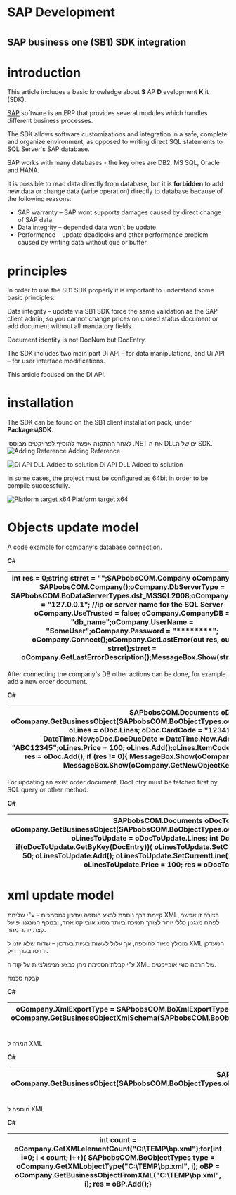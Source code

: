 #
# SAP Development

#
## SAP business one (SB1) SDK integration

# introduction

This article includes a basic knowledge about **S** AP **D** evelopment **K** it (SDK).

[SAP](https://en.wikipedia.org/wiki/SAP_Business_One) software is an ERP that provides several modules which handles different business processes.

The SDK allows software customizations and integration in a safe, complete and organize environment, as opposed to writing direct SQL statements to SQL Server&#39;s SAP database.

SAP works with many databases - the key ones are DB2, MS SQL, Oracle and HANA.

It is possible to read data directly from database, but it is **forbidden** to add new data or change data (write operation) directly to database because of the following reasons:

- SAP warranty – SAP wont supports damages caused by direct change of SAP data.
- Data integrity – depended data won&#39;t be update.
- Performance – update deadlocks and other performance problem caused by writing data without que or buffer.

# principles

In order to use the SB1 SDK properly it is important to understand some basic principles:

Data integrity – update via SB1 SDK force the same validation as the SAP client admin, so you cannot change prices on closed status document or add document without all mandatory fields.

Document identity is not DocNum but DocEntry.

The SDK includes two main part Di API – for data manipulations, and Ui API – for user interface modifications.

This article focused on the Di API.



# installation

The SDK can be found on the SB1 client installation pack, under **Packages\SDK**.

לאחר ההתקנה אפשר להוסיף לפרויקטים מבוססי .NET את ה DLLים של ה SDK.
![Adding Reference](reference1.png "Adding Reference")
Adding Reference

![Di API DLL Added to solution](explorer2.png "Di API DLL Added to solution")
Di API DLL Added to solution

In some cases, the project must be configured as 64bit in order to be compile successfully.

![Platform target x64](build3.png "Platform target x64")
Platform target x64

#  Objects update model

A code example for company&#39;s database connection.

**C#**

|  int res = 0;string strret = &quot;&quot;;SAPbobsCOM.Company oCompany = new SAPbobsCOM.Company();oCompany.DbServerType = SAPbobsCOM.BoDataServerTypes.dst\_MSSQL2008;oCompany.Server = &quot;127.0.0.1&quot;; //ip or server name for the SQL Server oCompany.UseTrusted = false; oCompany.CompanyDB = &quot;db\_name&quot;;oCompany.UserName = &quot;SomeUser&quot;;oCompany.Password = &quot;\*\*\*\*\*\*\*\*&quot;; oCompany.Connect();oCompany.GetLastError(out res, out strret);strret = oCompany.GetLastErrorDescription();MessageBox.Show(strret);  |
| --- |



After connecting the company&#39;s DB other actions can be done, for example add a new order document.

**C#**

|  SAPbobsCOM.Documents oDoc = oCompany.GetBusinessObject(SAPbobsCOM.BoObjectTypes.oOrders);SAPbobsCOM.Document\_Lines oLines = oDoc.Lines; oDoc.CardCode = &quot;12341234&quot;;oDoc.DocDate = DateTime.Now;oDoc.DocDueDate = DateTime.Now.AddDays(10); oLines.ItemCode = &quot;ABC12345&quot;;oLines.Price = 100; oLines.Add();oLines.ItemCode = &quot;ABCD4321&quot;;oLines.Price = 120; int res = oDoc.Add(); if (res != 0){    MessageBox.Show(oCompany.GetLastErrorDescription());}else{    MessageBox.Show(oCompany.GetNewObjectKey()); //@scope\_identity}  |
| --- |

For updating an exist order document,  DocEntry must be fetched first by SQL query or other method.

**C#**

|  SAPbobsCOM.Documents oDocToUpdate = oCompany.GetBusinessObject(SAPbobsCOM.BoObjectTypes.oOrders);SAPbobsCOM.Document\_Lines oLinesToUpdate = oDocToUpdate.Lines; int DocEntry = 217022334; if(oDocToUpdate.GetByKey(DocEntry)){    oLinesToUpdate.SetCurrentLine(1);    oLinesToUpdate.Price = 50;     oLinesToUpdate.Add();    oLinesToUpdate.SetCurrentLine(2);     oLinesToUpdate.ItemCode = &quot;-&quot;;    oLinesToUpdate.Price = 100;     res = oDocToUpdate.Update();} |
| --- |





# xml update model

קיימת דרך נוספת לבצע הוספה ועדכון למסמכים – ע&quot;י שליחת XML, בצורה זו אפשר לפתח מנגנון כללי יותר לצורך תמיכה ביותר מסוג אובייקט אחד, ובנוסף המנגנון פועל קצת יותר מהר.

מומלץ מאוד להוספה, אך עלול לעשות בעיות בעדכון – שדות שלא יוזנו ל XML המעדכן ידרסו בערך ריק.

ע&quot;י קבלת הסכימה ניתן לבצע מניפולציות על קוד ה XML של הרבה סוגי אובייקטים.

קבלת סכמה

**C#**

|  oCompany.XmlExportType = SAPbobsCOM.BoXmlExportTypes.xet\_ExportImportMode;oCompany.XMLAsString = false; string xmlSchema = oCompany.GetBusinessObjectXmlSchema(SAPbobsCOM.BoObjectTypes.oBusinessPartners);System.IO.File.WriteAllText(@&quot;C:\TEMP\bp.xml&quot;, xmlSchema);  |
| --- |

המרה ל XML

**C#**

|  SAPbobsCOM.BusinessPartners oBP = oCompany.GetBusinessObject(SAPbobsCOM.BoObjectTypes.oBusinessPartners);oBP.GetByKey(&quot;12186938&quot;);System.IO.File.WriteAllText(&quot;C:\\TEMP\\bp.xml&quot;, oBP.GetAsXML());  |
| --- |

הוספה ל XML

**C#**

|  int count = oCompany.GetXMLelementCount(&quot;C:\\TEMP\\bp.xml&quot;);for(int i=0; i &lt; count; i++){     SAPbobsCOM.BoObjectTypes type = oCompany.GetXMLobjectType(&quot;C:\\TEMP\\bp.xml&quot;, i);     oBP = oCompany.GetBusinessObjectFromXML(&quot;C:\\TEMP\\bp.xml&quot;, i);     res = oBP.Add();} |
| --- |
